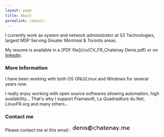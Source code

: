 ```yaml
---
layout: page
title: About
permalink: /about/
---
```


I currently work as system and network administrator at S3 Technologies, largest MSP Serving Greater
Montreal & Toronto areas.

My resume is available in a [PDF file](/cv/CV_FR_Chatenay Denis.pdf) or on [linkedin](https://www.linkedin.com/in/denischatenay).

### More Information

I have been working with both OS GNU/Linux and Windows for several years now.

I really enjoy working with open source softwares allowing automation, high availability... That's why I support Framasoft, La Quadradture du Net, LinuxFR.org and many others...

### Contact me

Please contact me at this email : ![email](https://raw.githubusercontent.com/denischatenay/denischatenay.github.io/master/images/email.png)
